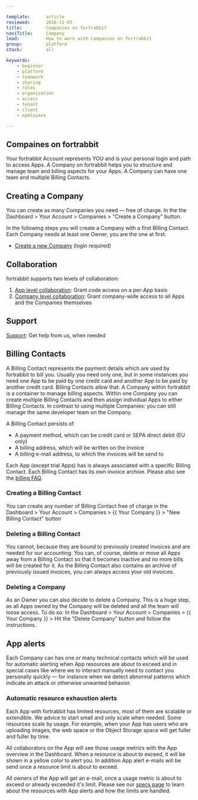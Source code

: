 ```yaml
---

template:      article
reviewed:      2016-11-03
title:         Companies on fortrabbit
naviTitle:     Company
lead:          How to work with Companies on fortrabbit
group:         platform
stack:         all

keywords:
    - beginner
    - platform
    - teamwork
    - sharing
    - roles
    - organization
    - access
    - tenant
    - client
    - epmloyees

---
```


<!-- TODO: maybe remove this intro? "you are wrong here" = negative tone?!

If you only have one or a few Apps and want to pay them directly from the same credit card, you are wrong here: All is good, no need to get into the details. 

Now, if that is not sufficient for you and you need to manage Apps within multiple Companies, paid by the same or multiple different entities while using the same Account to do all of that: You are right here. Let us show you how it works.

-->

## Compaines on fortrabbit

Your fortrabbit Account represents YOU and is your personal login and path to access Apps. A Company on fortrabbit helps you to structure and manage team and billing aspects for your Apps. A Company can have one team and multiple Billing Contacts.

## Creating a Company

You can create as many Companies you need — free of charge. In the the Dashboard > Your Account > Companies > "Create a Company" button.

In the following steps you will create a Company with a first Billing Contact. Each Company needs at least one Owner, you are the one at first.

<div data-markdown="1" data-user="known">

* [Create a new Company](https://dashboard.fortrabbit.com/account/company/new) (login required)

</div>

## Collaboration

fortrabbit supports two levels of collaboration:

1. [App level collaboration](app-collaboration): Grant code access on a per-App basis
2. [Company level collaboration](company-collaboration): Grant company-wide access to all Apps and the Companies themselves

## Support

<!-- TODO: write about how to book support -->

[Support](//www.fortrabbit.com/support): Get help from us, when needed


## Billing Contacts

<!-- TODO: check with billing article: how much infos should be displayed here? -->

A Billing Contact represents the payment details which are used by fortrabbit to bill you. Usually you need only one, but in some instances you need one App to be paid by one credit card and another App to be paid by another credit card. Billing Contacts allow that: A Company within fortrabbit is a container to manage billing aspects. Within one Company you can create multiple Billing Contacts and then assign individual Apps to either Billing Contacts. In contrast to using multiple Companies: you can still manage the same developer team on the Company.

A Billing Contact persists of:

* A payment method, which can be credit card or SEPA direct debit (EU only)
* A billing address, which will be written on the invoice
* A billing e-mail address, to which the invoices will be send to

Each App (except trial Apps) has is always associated with a specific Billing Contact. Each Billing Contact has its own invoice archive. Please also see the [billing FAQ](/billing#toc-faq).

### Creating a Billing Contact

You can create any number of Billing Contact free of charge in the Dashboard > Your Account > Companies > {{ Your Company }} > "New Billing Contact" button

### Deleting a Billing Contact

You cannot, because they are bound to previously created invoices and are needed for our accounting. You can, of course, delete or move all Apps away from a Billing Contact so that it becomes inactive and no more bills will be created for it. As the Billing Contact also contains an archive of previously issued invoices, you can always access your old invoices.


### Deleting a Company

As an Owner you can also decide to delete a Company. This is a huge step, as all Apps owned by the Company will be deleted and all the team will loose access. To do so: In the Dashboard > Your Account > Companies > {{ Your Company }} > Hit the "Delete Company" button and follow the instructions.



## App alerts

Each Company can has one or many technical contacts which will be used for automatic alerting when App resources are about to exceed and in special cases like where we to interact manually need to contact you personally quickly — for instance when we detect abnormal patterns which indicate an attack or otherwise unwanted behavior.

<!--

TODO: uncomment and extend when Technical Contact feature launches

### Setting a technical contact

If you have a Company collaboration plan booked, all Owners and Admins of the Company can change the technical contact.

In the Dashboard under "Your Account" > "Companies" > {{ Company }} > "Technical contact" you can set one or more contacts. This can be any Account associated with the Company or any e-mail address you like.

You can define the services you want to receive alerts for. By default all services are enabled. Further: you can tune the settings to include or exclude certain Apps. You can also overwrite those settings on App level.

Individual Accounts can opt-out of receiving those alerts by deselecting this from their Accounts notification settings.

-->

### Automatic resource exhaustion alerts

Each App with fortrabbit has limited resources, most of them are scalable or extendible. We advice to start small and only scale when needed. Some resources scale by usage. For example, when your App has users who are uploading images, the web space or the Object Storage space will get fuller and fuller by time.

All collaborators on the App will see those usage metrics with the App overview in the Dashboard. When a resource is about to exceed, it will be shown in a yellow color to alert you. In addition App alert e-mails will be send once a resource limit is about to exceed.


<!--  TODO: decide what about Play App plan, which originally does not include metrics at all - see tikcet -->

All owners of the App will get an e-mail, once a usage metric is about to exceed or already exceeded it's limit. Please see our [specs page](https://www.fortrabbit.com/specs#limits) to learn about the resources with App alerts and how the limits are handled.
